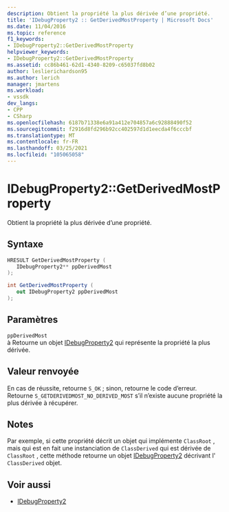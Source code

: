 ```yaml
---
description: Obtient la propriété la plus dérivée d’une propriété.
title: 'IDebugProperty2 :: GetDerivedMostProperty | Microsoft Docs'
ms.date: 11/04/2016
ms.topic: reference
f1_keywords:
- IDebugProperty2::GetDerivedMostProperty
helpviewer_keywords:
- IDebugProperty2::GetDerivedMostProperty
ms.assetid: cc86b461-62d1-4340-8209-c65037fd8b02
author: leslierichardson95
ms.author: lerich
manager: jmartens
ms.workload:
- vssdk
dev_langs:
- CPP
- CSharp
ms.openlocfilehash: 6187b71338e6a91a412e704857a6c92888490f52
ms.sourcegitcommit: f2916d8fd296b92cc402597d1d1eecda4f6cccbf
ms.translationtype: MT
ms.contentlocale: fr-FR
ms.lasthandoff: 03/25/2021
ms.locfileid: "105065058"
---
```

# <a name="idebugproperty2getderivedmostproperty"></a>IDebugProperty2::GetDerivedMostProperty
Obtient la propriété la plus dérivée d’une propriété.

## <a name="syntax"></a>Syntaxe

```cpp
HRESULT GetDerivedMostProperty ( 
   IDebugProperty2** ppDerivedMost
);
```

```csharp
int GetDerivedMostProperty ( 
   out IDebugProperty2 ppDerivedMost
);
```

## <a name="parameters"></a>Paramètres
`ppDerivedMost`\
à Retourne un objet [IDebugProperty2](../../../extensibility/debugger/reference/idebugproperty2.md) qui représente la propriété la plus dérivée.

## <a name="return-value"></a>Valeur renvoyée
 En cas de réussite, retourne `S_OK` ; sinon, retourne le code d’erreur. Retourne `S_GETDERIVEDMOST_NO_DERIVED_MOST` s’il n’existe aucune propriété la plus dérivée à récupérer.

## <a name="remarks"></a>Notes
 Par exemple, si cette propriété décrit un objet qui implémente `ClassRoot` , mais qui est en fait une instanciation de `ClassDerived` qui est dérivée de `ClassRoot` , cette méthode retourne un objet [IDebugProperty2](../../../extensibility/debugger/reference/idebugproperty2.md) décrivant l' `ClassDerived` objet.

## <a name="see-also"></a>Voir aussi
- [IDebugProperty2](../../../extensibility/debugger/reference/idebugproperty2.md)

